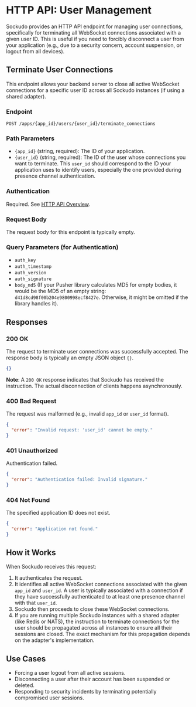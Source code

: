 # HTTP API: User Management

Sockudo provides an HTTP API endpoint for managing user connections, specifically for terminating all WebSocket connections associated with a given user ID. This is useful if you need to forcibly disconnect a user from your application (e.g., due to a security concern, account suspension, or logout from all devices).

## Terminate User Connections

This endpoint allows your backend server to close all active WebSocket connections for a specific user ID across all Sockudo instances (if using a shared adapter).

### Endpoint

```
POST /apps/{app_id}/users/{user_id}/terminate_connections
```

### Path Parameters

- `{app_id}` (string, required): The ID of your application.
- `{user_id}` (string, required): The ID of the user whose connections you want to terminate. This `user_id` should correspond to the ID your application uses to identify users, especially the one provided during presence channel authentication.

### Authentication

Required. See [HTTP API Overview](./../http-api.md#authentication).

### Request Body

The request body for this endpoint is typically empty.

### Query Parameters (for Authentication)

- `auth_key`
- `auth_timestamp`
- `auth_version`
- `auth_signature`
- `body_md5` (If your Pusher library calculates MD5 for empty bodies, it would be the MD5 of an empty string: `d41d8cd98f00b204e9800998ecf8427e`. Otherwise, it might be omitted if the library handles it).

## Responses

### 200 OK
The request to terminate user connections was successfully accepted. The response body is typically an empty JSON object `{}`.

```json
{}
```

**Note**: A `200 OK` response indicates that Sockudo has received the instruction. The actual disconnection of clients happens asynchronously.

### 400 Bad Request
The request was malformed (e.g., invalid `app_id` or `user_id` format).

```json
{
  "error": "Invalid request: 'user_id' cannot be empty."
}
```

### 401 Unauthorized
Authentication failed.

```json
{
  "error": "Authentication failed: Invalid signature."
}
```

### 404 Not Found
The specified application ID does not exist.

```json
{
  "error": "Application not found."
}
```

## How it Works

When Sockudo receives this request:

1. It authenticates the request.
2. It identifies all active WebSocket connections associated with the given `app_id` and `user_id`. A user is typically associated with a connection if they have successfully authenticated to at least one presence channel with that `user_id`.
3. Sockudo then proceeds to close these WebSocket connections.
4. If you are running multiple Sockudo instances with a shared adapter (like Redis or NATS), the instruction to terminate connections for the user should be propagated across all instances to ensure all their sessions are closed. The exact mechanism for this propagation depends on the adapter's implementation.

## Use Cases

- Forcing a user logout from all active sessions.
- Disconnecting a user after their account has been suspended or deleted.
- Responding to security incidents by terminating potentially compromised user sessions.